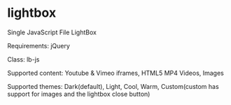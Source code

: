# lightbox
Single JavaScript File LightBox

Requirements:
  jQuery

Class: lb-js


Supported content: Youtube & Vimeo iframes, HTML5 MP4 Videos, Images

Supported themes: Dark(default), Light, Cool, Warm, Custom(custom has support for images and the lightbox close button)
